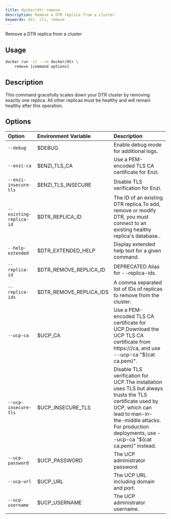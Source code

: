 ```yaml
---
title: docker/dtr remove
description: Remove a DTR replica from a cluster
keywords: dtr, cli, remove
---
```

Remove a DTR replica from a cluster

## Usage

```bash
docker run -it --rm docker/dtr \
    remove [command options]
```

## Description

This command gracefully scales down your DTR cluster by removing exactly one replica. All other replicas must be healthy and will remain healthy after this operation.

## Options

| Option                  | Environment Variable      | Description                                                                                                                                                                                                                  |
|:----------------------- |:------------------------- |:---------------------------------------------------------------------------------------------------------------------------------------------------------------------------------------------------------------------------- |
| `--debug`               | $DEBUG                    | Enable debug mode for additional logs.                                                                                                                                                                                       |
| `--enzi-ca`             | $ENZI_TLS_CA            | Use a PEM-encoded TLS CA certificate for Enzi.                                                                                                                                                                               |
| `--enzi-insecure-tls`   | $ENZI_TLS_INSECURE      | Disable TLS verification for Enzi.                                                                                                                                                                                           |
| `--existing-replica-id` | $DTR_REPLICA_ID         | The ID of an existing DTR replica.To add, remove or modify DTR, you must connect to an existing healthy replica's database..                                                                                                 |
| `--help-extended`       | $DTR_EXTENDED_HELP      | Display extended help text for a given command.                                                                                                                                                                              |
| `--replica-id`          | $DTR_REMOVE_REPLICA_ID  | DEPRECATED Alias for --replica-ids.                                                                                                                                                                                          |
| `--replica-ids`         | $DTR_REMOVE_REPLICA_IDS | A comma separated list of IDs of replicas to remove from the cluster.                                                                                                                                                        |
| `--ucp-ca`              | $UCP_CA                   | Use a PEM-encoded TLS CA certificate for UCP.Download the UCP TLS CA certificate from https://<ucp-url>/ca, and use --ucp-ca "$(cat ca.pem)".                                                                                |
| `--ucp-insecure-tls`    | $UCP_INSECURE_TLS       | Disable TLS verification for UCP.The installation uses TLS but always trusts the TLS certificate used by UCP, which can lead to man-in-the-middle attacks. For production deployments, use --ucp-ca "$(cat ca.pem)" instead. |
| `--ucp-password`        | $UCP_PASSWORD             | The UCP administrator password.                                                                                                                                                                                              |
| `--ucp-url`             | $UCP_URL                  | The UCP URL including domain and port.                                                                                                                                                                                       |
| `--ucp-username`        | $UCP_USERNAME             | The UCP administrator username.                                                                                                                                                                                              |